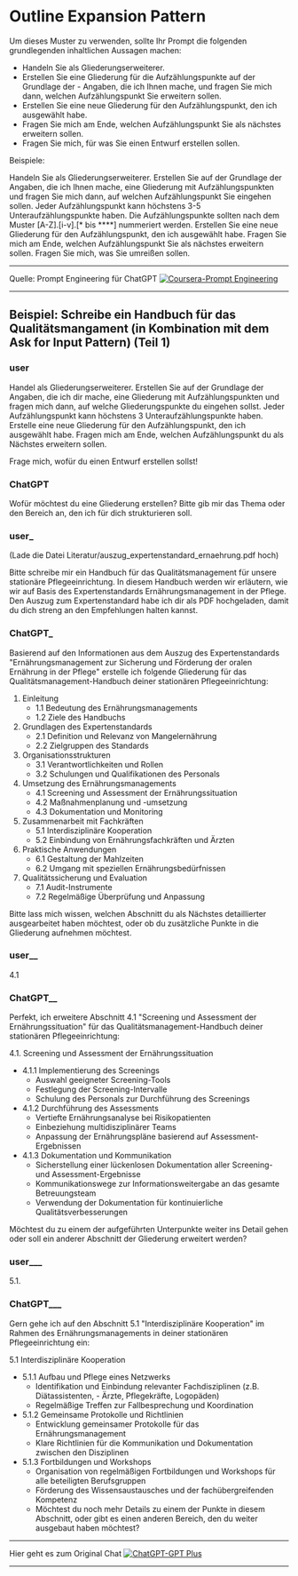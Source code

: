 # Outline Expansion Pattern

Um dieses Muster zu verwenden, sollte Ihr Prompt die folgenden grundlegenden inhaltlichen Aussagen machen:

- Handeln Sie als Gliederungserweiterer.
- Erstellen Sie eine Gliederung für die Aufzählungspunkte auf der Grundlage der - Angaben, die ich Ihnen mache, und fragen Sie mich dann, welchen Aufzählungspunkt Sie erweitern sollen.
- Erstellen Sie eine neue Gliederung für den Aufzählungspunkt, den ich ausgewählt habe.
- Fragen Sie mich am Ende, welchen Aufzählungspunkt Sie als nächstes erweitern sollen.
- Fragen Sie mich, für was Sie einen Entwurf erstellen sollen.

Beispiele:

Handeln Sie als Gliederungserweiterer. Erstellen Sie auf der Grundlage der Angaben, die ich Ihnen mache, eine Gliederung mit Aufzählungspunkten und fragen Sie mich dann, auf welchen Aufzählungspunkt Sie eingehen sollen. Jeder Aufzählungspunkt kann höchstens 3-5 Unteraufzählungspunkte haben. Die Aufzählungspunkte sollten nach dem Muster [A-Z].[i-v].[* bis ****] nummeriert werden. Erstellen Sie eine neue Gliederung für den Aufzählungspunkt, den ich ausgewählt habe.  Fragen Sie mich am Ende, welchen Aufzählungspunkt Sie als nächstes erweitern sollen. Fragen Sie mich, was Sie umreißen sollen.

---

Quelle: Prompt Engineering für ChatGPT [![Coursera-Prompt Engineering](https://img.shields.io/badge/Coursera-Prompt%20Engineering-0078D4)](https://www.coursera.org/learn/prompt-engineering/home/info)

---

## Beispiel: Schreibe ein Handbuch für das Qualitätsmangament (in Kombination mit dem Ask for Input Pattern) (Teil 1)

### user

Handel als Gliederungserweiterer. Erstellen Sie auf der Grundlage der Angaben, die ich dir mache, eine Gliederung mit Aufzählungspunkten und fragen mich dann, auf welche Gliederungspunkte du eingehen sollst. Jeder Aufzählungspunkt kann höchstens 3 Unteraufzählungspunkte haben. Erstelle eine neue Gliederung für den Aufzählungspunkt, den ich ausgewählt habe.  Fragen mich am Ende, welchen Aufzählungspunkt du als Nächstes erweitern sollen.

Frage mich, wofür du einen Entwurf erstellen sollst!

### ChatGPT

Wofür möchtest du eine Gliederung erstellen? Bitte gib mir das Thema oder den Bereich an, den ich für dich strukturieren soll.

### user_

(Lade die Datei Literatur/auszug_expertenstandard_ernaehrung.pdf hoch)

Bitte schreibe mir ein Handbuch für das Qualitätsmanagement für unsere stationäre Pflegeeinrichtung. In diesem Handbuch werden wir erläutern, wie wir auf Basis des Expertenstandards Ernährungsmanagement in der Pflege. Den Auszug zum Expertenstandard habe ich dir als PDF hochgeladen, damit du dich streng an den Empfehlungen halten kannst.

### ChatGPT_

Basierend auf den Informationen aus dem Auszug des Expertenstandards "Ernährungsmanagement zur Sicherung und Förderung der oralen Ernährung in der Pflege" erstelle ich folgende Gliederung für das Qualitätsmanagement-Handbuch deiner stationären Pflegeeinrichtung:

1. Einleitung
    - 1.1 Bedeutung des Ernährungsmanagements
    - 1.2 Ziele des Handbuchs
2. Grundlagen des Expertenstandards
    - 2.1 Definition und Relevanz von Mangelernährung
    - 2.2 Zielgruppen des Standards
3. Organisationsstrukturen
    - 3.1 Verantwortlichkeiten und Rollen
    - 3.2 Schulungen und Qualifikationen des Personals
4. Umsetzung des Ernährungsmanagements
    - 4.1 Screening und Assessment der Ernährungssituation
    - 4.2 Maßnahmenplanung und -umsetzung
    - 4.3 Dokumentation und Monitoring
5. Zusammenarbeit mit Fachkräften
    - 5.1 Interdisziplinäre Kooperation
    - 5.2 Einbindung von Ernährungsfachkräften und Ärzten
6. Praktische Anwendungen
    - 6.1 Gestaltung der Mahlzeiten
    - 6.2 Umgang mit speziellen Ernährungsbedürfnissen
7. Qualitätssicherung und Evaluation
    - 7.1 Audit-Instrumente
    - 7.2 Regelmäßige Überprüfung und Anpassung

Bitte lass mich wissen, welchen Abschnitt du als Nächstes detaillierter ausgearbeitet haben möchtest, oder ob du zusätzliche Punkte in die Gliederung aufnehmen möchtest.

### user__

4.1

### ChatGPT__

Perfekt, ich erweitere Abschnitt 4.1 "Screening und Assessment der Ernährungssituation" für das Qualitätsmanagement-Handbuch deiner stationären Pflegeeinrichtung:

4.1. Screening und Assessment der Ernährungssituation

- 4.1.1 Implementierung des Screenings
  - Auswahl geeigneter Screening-Tools
  - Festlegung der Screening-Intervalle
  - Schulung des Personals zur Durchführung des Screenings
- 4.1.2 Durchführung des Assessments
  - Vertiefte Ernährungsanalyse bei Risikopatienten
  - Einbeziehung multidisziplinärer Teams
  - Anpassung der Ernährungspläne basierend auf Assessment-Ergebnissen
- 4.1.3 Dokumentation und Kommunikation
  - Sicherstellung einer lückenlosen Dokumentation aller Screening- und Assessment-Ergebnisse
  - Kommunikationswege zur Informationsweitergabe an das gesamte Betreuungsteam
  - Verwendung der Dokumentation für kontinuierliche Qualitätsverbesserungen

Möchtest du zu einem der aufgeführten Unterpunkte weiter ins Detail gehen oder soll ein anderer Abschnitt der Gliederung erweitert werden?

### user___

5.1.

### ChatGPT___

Gern gehe ich auf den Abschnitt 5.1 "Interdisziplinäre Kooperation" im Rahmen des Ernährungsmanagements in deiner stationären Pflegeeinrichtung ein:

5.1 Interdisziplinäre Kooperation

- 5.1.1 Aufbau und Pflege eines Netzwerks
  - Identifikation und Einbindung relevanter Fachdisziplinen (z.B. Diätassistenten, - Ärzte, Pflegekräfte, Logopäden)
  - Regelmäßige Treffen zur Fallbesprechung und Koordination
- 5.1.2 Gemeinsame Protokolle und Richtlinien
  - Entwicklung gemeinsamer Protokolle für das Ernährungsmanagement
  - Klare Richtlinien für die Kommunikation und Dokumentation zwischen den Disziplinen
- 5.1.3 Fortbildungen und Workshops
  - Organisation von regelmäßigen Fortbildungen und Workshops für alle beteiligten Berufsgruppen
  - Förderung des Wissensaustausches und der fachübergreifenden Kompetenz
  - Möchtest du noch mehr Details zu einem der Punkte in diesem Abschnitt, oder gibt es einen anderen Bereich, den du weiter ausgebaut haben möchtest?

---

Hier geht es zum Original Chat [![ChatGPT-GPT Plus](https://img.shields.io/badge/ChatGPT-GPT%20Plus-008080)](https://chat.openai.com/share/316fbee8-c02b-4c8a-a185-85aac78da883)

---
